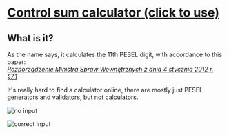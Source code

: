 # [Control sum calculator (click to use)](https://kifopl.github.io/pesel-control-sum/)

## What is it?

As the name says, it calculates the 11th PESEL digit, with accordance to this paper:<br> *[Rozporządzenie Ministra Spraw Wewnętrznych z dnia 4 stycznia 2012 r. §7.1](http://isap.sejm.gov.pl/isap.nsf/download.xsp/WDU20120000074/O/D20120074.pdf)*

It's really hard to find a calculator online, there are mostly just PESEL generators and validators, but not calculators.

![no input](https://user-images.githubusercontent.com/57945116/135552461-3d2e908b-34e7-4111-8848-8d1007072b9d.png)

![correct input](https://user-images.githubusercontent.com/57945116/135552485-1315d46e-a291-4f12-b17b-1b75527fa5dc.png)
